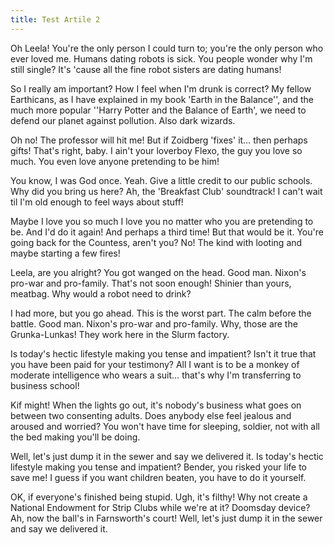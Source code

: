```yaml
---
title: Test Artile 2
---
```

Oh Leela! You're the only person I could turn to; you're the only person who ever loved me. Humans dating robots is sick. You people wonder why I'm still single? It's 'cause all the fine robot sisters are dating humans!

So I really am important? How I feel when I'm drunk is correct? My fellow Earthicans, as I have explained in my book 'Earth in the Balance'', and the much more popular ''Harry Potter and the Balance of Earth', we need to defend our planet against pollution. Also dark wizards.

Oh no! The professor will hit me! But if Zoidberg 'fixes' it… then perhaps gifts! That's right, baby. I ain't your loverboy Flexo, the guy you love so much. You even love anyone pretending to be him!

You know, I was God once. Yeah. Give a little credit to our public schools. Why did you bring us here? Ah, the 'Breakfast Club' soundtrack! I can't wait til I'm old enough to feel ways about stuff!

Maybe I love you so much I love you no matter who you are pretending to be. And I'd do it again! And perhaps a third time! But that would be it. You're going back for the Countess, aren't you? No! The kind with looting and maybe starting a few fires!

Leela, are you alright? You got wanged on the head. Good man. Nixon's pro-war and pro-family. That's not soon enough! Shinier than yours, meatbag. Why would a robot need to drink?

I had more, but you go ahead. This is the worst part. The calm before the battle. Good man. Nixon's pro-war and pro-family. Why, those are the Grunka-Lunkas! They work here in the Slurm factory.

Is today's hectic lifestyle making you tense and impatient? Isn't it true that you have been paid for your testimony? All I want is to be a monkey of moderate intelligence who wears a suit… that's why I'm transferring to business school!

Kif might! When the lights go out, it's nobody's business what goes on between two consenting adults. Does anybody else feel jealous and aroused and worried? You won't have time for sleeping, soldier, not with all the bed making you'll be doing.

Well, let's just dump it in the sewer and say we delivered it. Is today's hectic lifestyle making you tense and impatient? Bender, you risked your life to save me! I guess if you want children beaten, you have to do it yourself.

OK, if everyone's finished being stupid. Ugh, it's filthy! Why not create a National Endowment for Strip Clubs while we're at it? Doomsday device? Ah, now the ball's in Farnsworth's court! Well, let's just dump it in the sewer and say we delivered it.